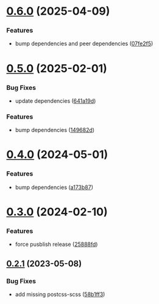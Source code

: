 # [0.6.0](https://github.com/Cedric-ruiu/stylelint-config/compare/v0.5.0...v0.6.0) (2025-04-09)


### Features

* bump dependencies and peer dependencies ([07fe2f5](https://github.com/Cedric-ruiu/stylelint-config/commit/07fe2f5699222c051d5b0bebc052b155b6ff55c5))



# [0.5.0](https://github.com/Cedric-ruiu/stylelint-config/compare/v0.4.0...v0.5.0) (2025-02-01)


### Bug Fixes

* update dependencies ([641a19d](https://github.com/Cedric-ruiu/stylelint-config/commit/641a19d9da4afc86a4b80bc7fca5568ed34101cb))


### Features

* bump dependencies ([149682d](https://github.com/Cedric-ruiu/stylelint-config/commit/149682d835a3130b9b0965ac949257283e87fc45))



# [0.4.0](https://github.com/Cedric-ruiu/stylelint-config/compare/v0.3.0...v0.4.0) (2024-05-01)


### Features

* bump dependencies ([a173b87](https://github.com/Cedric-ruiu/stylelint-config/commit/a173b87aaf056b86fb81410fd6049d2655f03a5b))



# [0.3.0](https://github.com/Cedric-ruiu/stylelint-config/compare/v0.2.1...v0.3.0) (2024-02-10)


### Features

* force pusblish release ([25888fd](https://github.com/Cedric-ruiu/stylelint-config/commit/25888fdf5ec9ca8165a4e91d4359f3055c59b959))



## [0.2.1](https://github.com/Cedric-ruiu/stylelint-config/compare/v0.2.0...v0.2.1) (2023-05-08)


### Bug Fixes

* add missing postcss-scss ([58b1ff3](https://github.com/Cedric-ruiu/stylelint-config/commit/58b1ff321fd07ecc0fdb86545f21748e75b780a1))



